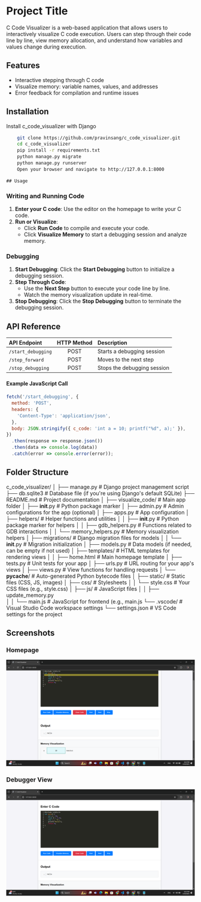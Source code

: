 
# Project Title

C Code Visualizer is a web-based application that allows users to interactively visualize C code execution. Users can step through their code line by line, view memory allocation, and understand how variables and values change during execution.


## Features

- Interactive stepping through C code
- Visualize memory: variable names, values, and addresses
- Error feedback for compilation and runtime issues

## Installation

Install c_code_visualizer with Django

```bash
    git clone https://github.com/pravinsang/c_code_visualizer.git
    cd c_code_visualizer
    pip install -r requirements.txt
    python manage.py migrate
    python manage.py runserver
    Open your browser and navigate to http://127.0.0.1:8000
```
    ## Usage

### Writing and Running Code
1. **Enter your C code**: Use the editor on the homepage to write your C code.
2. **Run or Visualize**:
   - Click **Run Code** to compile and execute your code.
   - Click **Visualize Memory** to start a debugging session and analyze memory.

### Debugging
1. **Start Debugging**: Click the **Start Debugging** button to initialize a debugging session.
2. **Step Through Code**:
   - Use the **Next Step** button to execute your code line by line.
   - Watch the memory visualization update in real-time.
3. **Stop Debugging**: Click the **Stop Debugging** button to terminate the debugging session.

## API Reference
| API Endpoint       | HTTP Method | Description                |
| :----------------- | :---------: | :------------------------- |
| `/start_debugging` | POST        | Starts a debugging session |
| `/step_forward`    | POST        | Moves to the next step     |
| `/stop_debugging`  | POST        | Stops the debugging session|

#### Example JavaScript Call
```javascript
fetch('/start_debugging', {
  method: 'POST',
  headers: {
    'Content-Type': 'application/json',
  },
  body: JSON.stringify({ c_code: 'int a = 10; printf("%d", a);' }),
})
  .then(response => response.json())
  .then(data => console.log(data))
  .catch(error => console.error(error));

```

## Folder Structure

c_code_visualizer/
│
├── manage.py                         # Django project management script
├── db.sqlite3                        # Database file (if you're using Django's default SQLite)
├── README.md                         # Project documentation
│
├── visualize_code/                   # Main app folder
│   ├── __init__.py                   # Python package marker
│   ├── admin.py                      # Admin configurations for the app (optional)
│   ├── apps.py                       # App configuration
│   ├── helpers/                      # Helper functions and utilities
│   │   ├── __init__.py               # Python package marker for helpers
│   │   ├── gdb_helpers.py            # Functions related to GDB interactions
│   │   └── memory_helpers.py         # Memory visualization helpers
│   ├── migrations/                   # Django migration files for models
│   │   └── __init__.py               # Migration initialization
│   ├── models.py                     # Data models (if needed, can be empty if not used)
│   ├── templates/                    # HTML templates for rendering views
│   │   ├── home.html                 # Main homepage template
│   ├── tests.py                      # Unit tests for your app
│   ├── urls.py                       # URL routing for your app's views
│   ├── views.py                      # View functions for handling requests
│   └── __pycache__/                  # Auto-generated Python bytecode files
│
├── static/                           # Static files (CSS, JS, images)
│   ├── css/                          # Stylesheets
│   │   └── style.css                 # Your CSS files (e.g., style.css)
│   ├── js/                           # JavaScript files
│   │   ├── update_memory.py                       
│   │   └── main.js                   # JavaScript for frontend (e.g., main.js
└── .vscode/                          # Visual Studio Code workspace settings
    └── settings.json                 # VS Code settings for the project

## Screenshots

### Homepage
![Homepage Screenshot](images/screenshot1.png)

### Debugger View
![Debugger Screenshot](images/screenshot2.png)